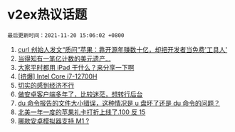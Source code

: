 # v2ex热议话题

`最后更新时间：2021-11-20 15:06:02 +0800`

1. [curl 创始人发文“质问”苹果：靠开源年赚数十亿，却把开发者当免费'工具人'](https://www.v2ex.com/t/816680)
1. [当得知有一笔亿计数的美元遗产...](https://www.v2ex.com/t/816553)
1. [大家平时都用 iPad 干什么？来分享一下啊](https://www.v2ex.com/t/816609)
1. [[挤爆] Intel Core i7-12700H](https://www.v2ex.com/t/816600)
1. [切实的感到经济不行](https://www.v2ex.com/t/816678)
1. [做安卓客户端多年了，比较迷茫，想转行后台](https://www.v2ex.com/t/816554)
1. [du 命令报告的文件大小错误，这种情况是 u 盘坏了还是 du 命令的问题？](https://www.v2ex.com/t/816648)
1. [北美一年一度的苹果礼卡打折上线了.100 反 15](https://www.v2ex.com/t/816682)
1. [哪款安卓模拟器支持 M1 ?](https://www.v2ex.com/t/816545)

